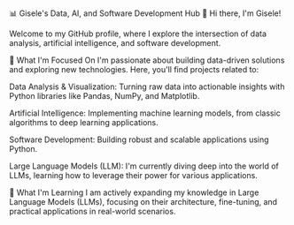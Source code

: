 📊 Gisele's Data, AI, and Software Development Hub
👋 Hi there, I'm Gisele!

Welcome to my GitHub profile, where I explore the intersection of data analysis, artificial intelligence, and software development.

👀 What I'm Focused On
I'm passionate about building data-driven solutions and exploring new technologies. Here, you'll find projects related to:

Data Analysis & Visualization: Turning raw data into actionable insights with Python libraries like Pandas, NumPy, and Matplotlib.

Artificial Intelligence: Implementing machine learning models, from classic algorithms to deep learning applications.

Software Development: Building robust and scalable applications using Python.

Large Language Models (LLM): I'm currently diving deep into the world of LLMs, learning how to leverage their power for various applications.

🌱 What I'm Learning
I am actively expanding my knowledge in Large Language Models (LLMs), focusing on their architecture, fine-tuning, and practical applications in real-world scenarios.


<!---
appsgsm/appsgsm is a ✨ special ✨ repository because its `README.md` (this file) appears on your GitHub profile.
You can click the Preview link to take a look at your changes.
--->
